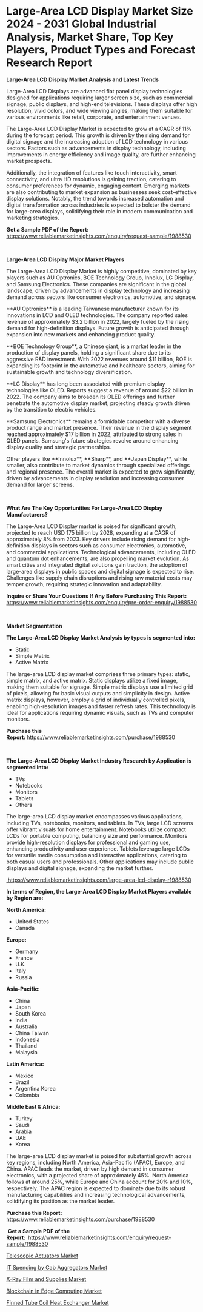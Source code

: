 <p><h1>Large-Area LCD Display Market Size 2024 - 2031 Global Industrial Analysis, Market Share, Top Key Players, Product Types and Forecast Research Report</h1></p><p><strong>Large-Area LCD Display Market Analysis and Latest Trends</strong></p>
<p><p>Large-Area LCD Displays are advanced flat panel display technologies designed for applications requiring larger screen size, such as commercial signage, public displays, and high-end televisions. These displays offer high resolution, vivid colors, and wide viewing angles, making them suitable for various environments like retail, corporate, and entertainment venues.</p><p>The Large-Area LCD Display Market is expected to grow at a CAGR of 11% during the forecast period. This growth is driven by the rising demand for digital signage and the increasing adoption of LCD technology in various sectors. Factors such as advancements in display technology, including improvements in energy efficiency and image quality, are further enhancing market prospects. </p><p>Additionally, the integration of features like touch interactivity, smart connectivity, and ultra HD resolutions is gaining traction, catering to consumer preferences for dynamic, engaging content. Emerging markets are also contributing to market expansion as businesses seek cost-effective display solutions. Notably, the trend towards increased automation and digital transformation across industries is expected to bolster the demand for large-area displays, solidifying their role in modern communication and marketing strategies.</p></p>
<p><strong>Get a Sample PDF of the Report:&nbsp;</strong> <a href="https://www.reliablemarketinsights.com/enquiry/request-sample/1988530?utm_campaign=1197&utm_medium=2&utm_source=Github&utm_content=ia&utm_term=25102024&utm_id=large-area-lcd-display">https://www.reliablemarketinsights.com/enquiry/request-sample/1988530</a></p>
<p>&nbsp;</p>
<p><strong>Large-Area LCD Display Major Market Players</strong></p>
<p><p>The Large-Area LCD Display Market is highly competitive, dominated by key players such as AU Optronics, BOE Technology Group, Innolux, LG Display, and Samsung Electronics. These companies are significant in the global landscape, driven by advancements in display technology and increasing demand across sectors like consumer electronics, automotive, and signage.</p><p>**AU Optronics** is a leading Taiwanese manufacturer known for its innovations in LCD and OLED technologies. The company reported sales revenue of approximately $3.2 billion in 2022, largely fueled by the rising demand for high-definition displays. Future growth is anticipated through expansion into new markets and enhancing product quality.</p><p>**BOE Technology Group**, a Chinese giant, is a market leader in the production of display panels, holding a significant share due to its aggressive R&D investment. With 2022 revenues around $11 billion, BOE is expanding its footprint in the automotive and healthcare sectors, aiming for sustainable growth and technology diversification.</p><p>**LG Display** has long been associated with premium display technologies like OLED. Reports suggest a revenue of around $22 billion in 2022. The company aims to broaden its OLED offerings and further penetrate the automotive display market, projecting steady growth driven by the transition to electric vehicles.</p><p>**Samsung Electronics** remains a formidable competitor with a diverse product range and market presence. Their revenue in the display segment reached approximately $17 billion in 2022, attributed to strong sales in QLED panels. Samsung's future strategies revolve around enhancing display quality and strategic partnerships.</p><p>Other players like **Innolux**, **Sharp**, and **Japan Display**, while smaller, also contribute to market dynamics through specialized offerings and regional presence. The overall market is expected to grow significantly, driven by advancements in display resolution and increasing consumer demand for larger screens.</p></p>
<p>&nbsp;</p>
<p><strong>What Are The Key Opportunities For Large-Area LCD Display Manufacturers?</strong></p>
<p><p>The Large-Area LCD Display market is poised for significant growth, projected to reach USD 175 billion by 2028, expanding at a CAGR of approximately 8% from 2023. Key drivers include rising demand for high-definition displays in sectors such as consumer electronics, automotive, and commercial applications. Technological advancements, including OLED and quantum dot enhancements, are also propelling market evolution. As smart cities and integrated digital solutions gain traction, the adoption of large-area displays in public spaces and digital signage is expected to rise. Challenges like supply chain disruptions and rising raw material costs may temper growth, requiring strategic innovation and adaptability.</p></p>
<p><strong>Inquire or Share Your Questions If Any Before Purchasing This Report:</strong> <a href="https://www.reliablemarketinsights.com/enquiry/pre-order-enquiry/1988530?utm_campaign=1197&utm_medium=2&utm_source=Github&utm_content=ia&utm_term=25102024&utm_id=large-area-lcd-display">https://www.reliablemarketinsights.com/enquiry/pre-order-enquiry/1988530</a></p>
<p>&nbsp;</p>
<p><strong>Market Segmentation</strong></p>
<p><strong>The Large-Area LCD Display Market Analysis by types is segmented into:</strong></p>
<p><ul><li>Static</li><li>Simple Matrix</li><li>Active Matrix</li></ul></p>
<p><p>The large-area LCD display market comprises three primary types: static, simple matrix, and active matrix. Static displays utilize a fixed image, making them suitable for signage. Simple matrix displays use a limited grid of pixels, allowing for basic visual outputs and simplicity in design. Active matrix displays, however, employ a grid of individually controlled pixels, enabling high-resolution images and faster refresh rates. This technology is ideal for applications requiring dynamic visuals, such as TVs and computer monitors.</p></p>
<p><strong>Purchase this Report:&nbsp;</strong><a href="https://www.reliablemarketinsights.com/purchase/1988530?utm_campaign=1197&utm_medium=2&utm_source=Github&utm_content=ia&utm_term=25102024&utm_id=large-area-lcd-display">https://www.reliablemarketinsights.com/purchase/1988530</a></p>
<p>&nbsp;</p>
<p><strong>The Large-Area LCD Display Market Industry Research by Application is segmented into:</strong></p>
<p><ul><li>TVs</li><li>Notebooks</li><li>Monitors</li><li>Tablets</li><li>Others</li></ul></p>
<p><p>The large-area LCD display market encompasses various applications, including TVs, notebooks, monitors, and tablets. In TVs, large LCD screens offer vibrant visuals for home entertainment. Notebooks utilize compact LCDs for portable computing, balancing size and performance. Monitors provide high-resolution displays for professional and gaming use, enhancing productivity and user experience. Tablets leverage large LCDs for versatile media consumption and interactive applications, catering to both casual users and professionals. Other applications may include public displays and digital signage, expanding the market further.</p></p>
<p><a href="https://www.reliablemarketinsights.com/large-area-lcd-display-r1988530?utm_campaign=1197&utm_medium=2&utm_source=Github&utm_content=ia&utm_term=25102024&utm_id=large-area-lcd-display">&nbsp;https://www.reliablemarketinsights.com/large-area-lcd-display-r1988530</a></p>
<p><strong>In terms of Region, the Large-Area LCD Display Market Players available by Region are:</strong></p>
<p>
    <p> <strong> North America: </strong>
        <ul>
            <li>United States</li>
            <li>Canada</li>
        </ul>
        </p> 
    <p> <strong> Europe: </strong>
        <ul>
            <li>Germany</li>
            <li>France</li>
            <li>U.K.</li>
            <li>Italy</li>
            <li>Russia</li>
        </ul>
        </p> 
    <p> <strong> Asia-Pacific: </strong>
        <ul>
            <li>China</li>
            <li>Japan</li>
            <li>South Korea</li>
            <li>India</li>
            <li>Australia</li>
            <li>China Taiwan</li>
            <li>Indonesia</li>
            <li>Thailand</li>
            <li>Malaysia</li>
        </ul>
        </p> 
    <p> <strong> Latin America: </strong>
        <ul>
            <li>Mexico</li>
            <li>Brazil</li>
            <li>Argentina Korea</li>
            <li>Colombia</li>
        </ul>
        </p> 
    <p> <strong> Middle East & Africa: </strong>
        <ul>
            <li>Turkey</li>
            <li>Saudi</li>
            <li>Arabia</li>
            <li>UAE</li>
            <li>Korea</li>
        </ul>
    </p>
    </p>
<p><p>The large-area LCD display market is poised for substantial growth across key regions, including North America, Asia-Pacific (APAC), Europe, and China. APAC leads the market, driven by high demand in consumer electronics, with a projected share of approximately 45%. North America follows at around 25%, while Europe and China account for 20% and 10%, respectively. The APAC region is expected to dominate due to its robust manufacturing capabilities and increasing technological advancements, solidifying its position as the market leader.</p></p>
<p><strong>Purchase this Report: </strong><a href="https://www.reliablemarketinsights.com/purchase/1988530?utm_campaign=1197&utm_medium=2&utm_source=Github&utm_content=ia&utm_term=25102024&utm_id=large-area-lcd-display">https://www.reliablemarketinsights.com/purchase/1988530</a></p>
<p>&nbsp;<strong>Get a Sample PDF of the Report:&nbsp;&nbsp;</strong><a href="https://www.reliablemarketinsights.com/enquiry/request-sample/1988530?utm_campaign=1197&utm_medium=2&utm_source=Github&utm_content=ia&utm_term=25102024&utm_id=large-area-lcd-display">https://www.reliablemarketinsights.com/enquiry/request-sample/1988530</a></p>
<p><strong></strong></p>
<p><p><a href="https://issuu.com/reportprime-2/docs/telescopic-actuators-market-size-20_13c3a0b6de4071?utm_campaign=1197&utm_medium=2&utm_source=Github&utm_content=ia&utm_term=25102024&utm_id=large-area-lcd-display">Telescopic Actuators Market</a></p><p><a href="https://github.com/prosalinda88/Market-Research-Report-List-6/blob/main/it-spending-by-cab-aggregators-market.md?utm_campaign=1197&utm_medium=2&utm_source=Github&utm_content=ia&utm_term=25102024&utm_id=large-area-lcd-display">IT Spending by Cab Aggregators Market</a></p><p><a href="https://www.linkedin.com/pulse/emerging-trends-x-ray-film-supplies-market-global-outlook-future-mpcrf?utm_campaign=1197&utm_medium=2&utm_source=Github&utm_content=ia&utm_term=25102024&utm_id=large-area-lcd-display">X-Ray Film and Supplies Market</a></p><p><a href="https://www.linkedin.com/pulse/blockchain-edge-computing-market2024-2031-industry-insights-2kaue?utm_campaign=1197&utm_medium=2&utm_source=Github&utm_content=ia&utm_term=25102024&utm_id=large-area-lcd-display">Blockchain in Edge Computing Market</a></p><p><a href="https://www.linkedin.com/pulse/global-finned-tube-coil-heat-exchanger-market-opportunities-5oanc?utm_campaign=1197&utm_medium=2&utm_source=Github&utm_content=ia&utm_term=25102024&utm_id=large-area-lcd-display">Finned Tube Coil Heat Exchanger Market</a></p></p>